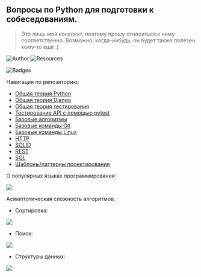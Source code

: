 ## Вопросы по Python для подготовки к собеседованиям.

> Это лишь мой конспект, поэтому прошу относиться к нему соответственно. Возможно, когда-нибудь, он будет также полезен кому-то ещё :)

![Author](https://img.shields.io/badge/produced%20by-Interligo-blue) ![Resources](https://img.shields.io/badge/resources%20grabbed-A%20LOT-red) 

![Badges](https://img.shields.io/badge/do%20I%20love%20badges%3F-YES-yellow)

Навигация по репозиторию:
* [Общая теория Python](https://github.com/Interligo/popular-questions-on-python-interview/blob/main/python_theory.md)
* [Общая теория Django](https://github.com/Interligo/popular-questions-on-python-interview/blob/main/django_theory.md)
* [Общая теория тестирования](https://github.com/Interligo/popular-questions-on-python-interview/blob/main/testing_theory.md)
* [Тестирование API с помощью pytest](https://github.com/Interligo/popular-questions-on-python-interview/blob/main/pytest_api_practice.py)
* [Базовые алгоритмы](https://github.com/Interligo/popular-questions-on-python-interview/blob/main/basic_algorithms.md)
* [Базовые команды Git](https://github.com/Interligo/popular-questions-on-python-interview/blob/main/git_commands.md)
* [Базовые команды Linux](https://github.com/Interligo/popular-questions-on-python-interview/blob/main/linux_commands.md)
* [HTTP](https://github.com/Interligo/popular-questions-on-python-interview/blob/main/HTTP.md)
* [SOLID](https://github.com/Interligo/popular-questions-on-python-interview/blob/main/SOLID.md)
* [REST](https://github.com/Interligo/popular-questions-on-python-interview/blob/main/REST.md)
* [SQL](https://github.com/Interligo/popular-questions-on-python-interview/blob/main/SQL.md)
* [Шаблоны/паттерны проектирования](https://github.com/Interligo/popular-questions-on-python-interview/blob/main/python_design_patterns.md)

О популярных языках программирования:

![](https://github.com/Interligo/popular-questions-on-python-interview/blob/main/about_popular_pl.jpeg)

Асимптотическая сложность алгоритмов:

* Сортировка:

![](https://github.com/Interligo/popular-questions-on-python-interview/blob/main/sort.png)

* Поиск:

![](https://github.com/Interligo/popular-questions-on-python-interview/blob/main/search.png)

* Структуры данных:

![](https://github.com/Interligo/popular-questions-on-python-interview/blob/main/data_structures.png)
